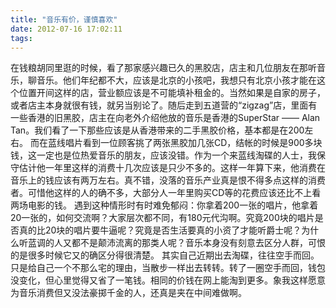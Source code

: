 ```yaml
---
title: "音乐有价，谨慎喜欢"
date: 2012-07-16 17:02:11
tags:
---
```


在钱粮胡同里逛的时候，看了那家感兴趣已久的黑胶店，店主和几位朋友在那听音乐，聊音乐。他们年纪都不大，应该是北京的小孩吧，我想只有北京小孩才能在这个位置开间这样的店，营业额应该是不可能填补租金的。当然如果是自家的房子，或者店主本身就很有钱，就另当别论了。随后走到五道营的“zigzag”店，里面有一些香港的旧黑胶，店主在向老外介绍他放的音乐是香港的SuperStar —— Alan Tan。我们看了一下那些应该是从香港带来的二手黑胶价格，基本都是在200左右。 而在蓝线唱片看到一位顾客挑了两张黑胶加几张CD，结帐的时候是900多块钱，这一定也是位热爱音乐的朋友，应该没错。作为一个来蓝线淘碟的人士，我保守估计他一年里这样的消费十几次应该是只少不多的。这样一年算下来，他消费在音乐上的钱应该有两万左右。真不错，没落的音乐产业真是恨不得多点这样的消费者。可惜他这样的人的确不多，大部分人一年里购买CD等的花费应该还比不上看两场电影的钱。 遇到这种情形时有时难免郁闷：你拿着200一张的唱片，他拿着20一张的，如何交流啊？大家层次都不同，有180元代沟啊。究竟200块的唱片是否真的比20块的唱片要牛逼呢？究竟是否生活要真的小资了才能听爵士呢？为什么听蓝调的人又都不是颠沛流离的那类人呢？音乐本身没有刻意去区分人群，可恨的是很多时候它又的确区分得很清楚。 其实自己近期出去淘碟，往往空手而回。只是给自己一个不那么宅的理由，当散步一样出去转转。转了一圈空手而回，钱包没变化，但心里觉得又省了一笔钱。相同的价钱在网上能淘到更多。象我这样愿意为音乐消费但又没法豪掷千金的人，还真是夹在中间难做啊。